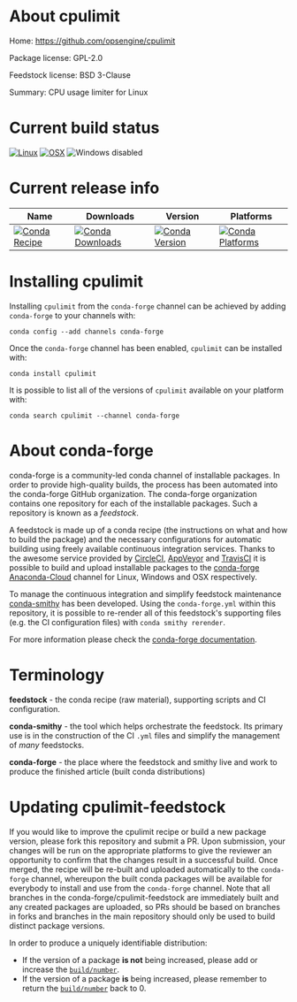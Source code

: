 About cpulimit
==============

Home: https://github.com/opsengine/cpulimit

Package license: GPL-2.0

Feedstock license: BSD 3-Clause

Summary: CPU usage limiter for Linux



Current build status
====================

[![Linux](https://img.shields.io/circleci/project/github/conda-forge/cpulimit-feedstock/master.svg?label=Linux)](https://circleci.com/gh/conda-forge/cpulimit-feedstock)
[![OSX](https://img.shields.io/travis/conda-forge/cpulimit-feedstock/master.svg?label=macOS)](https://travis-ci.org/conda-forge/cpulimit-feedstock)
![Windows disabled](https://img.shields.io/badge/Windows-disabled-lightgrey.svg)

Current release info
====================

| Name | Downloads | Version | Platforms |
| --- | --- | --- | --- |
| [![Conda Recipe](https://img.shields.io/badge/recipe-cpulimit-green.svg)](https://anaconda.org/conda-forge/cpulimit) | [![Conda Downloads](https://img.shields.io/conda/dn/conda-forge/cpulimit.svg)](https://anaconda.org/conda-forge/cpulimit) | [![Conda Version](https://img.shields.io/conda/vn/conda-forge/cpulimit.svg)](https://anaconda.org/conda-forge/cpulimit) | [![Conda Platforms](https://img.shields.io/conda/pn/conda-forge/cpulimit.svg)](https://anaconda.org/conda-forge/cpulimit) |

Installing cpulimit
===================

Installing `cpulimit` from the `conda-forge` channel can be achieved by adding `conda-forge` to your channels with:

```
conda config --add channels conda-forge
```

Once the `conda-forge` channel has been enabled, `cpulimit` can be installed with:

```
conda install cpulimit
```

It is possible to list all of the versions of `cpulimit` available on your platform with:

```
conda search cpulimit --channel conda-forge
```


About conda-forge
=================

conda-forge is a community-led conda channel of installable packages.
In order to provide high-quality builds, the process has been automated into the
conda-forge GitHub organization. The conda-forge organization contains one repository
for each of the installable packages. Such a repository is known as a *feedstock*.

A feedstock is made up of a conda recipe (the instructions on what and how to build
the package) and the necessary configurations for automatic building using freely
available continuous integration services. Thanks to the awesome service provided by
[CircleCI](https://circleci.com/), [AppVeyor](http://www.appveyor.com/)
and [TravisCI](https://travis-ci.org/) it is possible to build and upload installable
packages to the [conda-forge](https://anaconda.org/conda-forge)
[Anaconda-Cloud](http://docs.anaconda.org/) channel for Linux, Windows and OSX respectively.

To manage the continuous integration and simplify feedstock maintenance
[conda-smithy](http://github.com/conda-forge/conda-smithy) has been developed.
Using the ``conda-forge.yml`` within this repository, it is possible to re-render all of
this feedstock's supporting files (e.g. the CI configuration files) with ``conda smithy rerender``.

For more information please check the [conda-forge documentation](https://conda-forge.org/docs/).

Terminology
===========

**feedstock** - the conda recipe (raw material), supporting scripts and CI configuration.

**conda-smithy** - the tool which helps orchestrate the feedstock.
                   Its primary use is in the construction of the CI ``.yml`` files
                   and simplify the management of *many* feedstocks.

**conda-forge** - the place where the feedstock and smithy live and work to
                  produce the finished article (built conda distributions)


Updating cpulimit-feedstock
===========================

If you would like to improve the cpulimit recipe or build a new
package version, please fork this repository and submit a PR. Upon submission,
your changes will be run on the appropriate platforms to give the reviewer an
opportunity to confirm that the changes result in a successful build. Once
merged, the recipe will be re-built and uploaded automatically to the
`conda-forge` channel, whereupon the built conda packages will be available for
everybody to install and use from the `conda-forge` channel.
Note that all branches in the conda-forge/cpulimit-feedstock are
immediately built and any created packages are uploaded, so PRs should be based
on branches in forks and branches in the main repository should only be used to
build distinct package versions.

In order to produce a uniquely identifiable distribution:
 * If the version of a package **is not** being increased, please add or increase
   the [``build/number``](http://conda.pydata.org/docs/building/meta-yaml.html#build-number-and-string).
 * If the version of a package **is** being increased, please remember to return
   the [``build/number``](http://conda.pydata.org/docs/building/meta-yaml.html#build-number-and-string)
   back to 0.